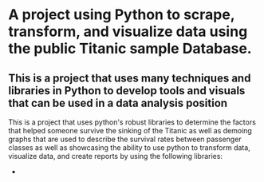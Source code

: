# A project using Python to scrape, transform, and visualize data using the public Titanic sample Database.


## This is a project that uses many techniques and libraries in Python to develop tools and visuals that can be used in a data analysis position


This is a project that uses python's robust libraries to determine the factors that helped someone survive 
the sinking of the Titanic as well as demoing graphs that are used to describe the survival rates between passenger classes
as well as showcasing the ability to use python to transform data, visualize data, and create reports by
using the following libraries:
  
  *
